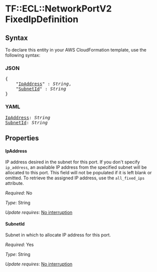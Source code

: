 # TF::ECL::NetworkPortV2 FixedIpDefinition

## Syntax

To declare this entity in your AWS CloudFormation template, use the following syntax:

### JSON

<pre>
{
    "<a href="#ipaddress" title="IpAddress">IpAddress</a>" : <i>String</i>,
    "<a href="#subnetid" title="SubnetId">SubnetId</a>" : <i>String</i>
}
</pre>

### YAML

<pre>
<a href="#ipaddress" title="IpAddress">IpAddress</a>: <i>String</i>
<a href="#subnetid" title="SubnetId">SubnetId</a>: <i>String</i>
</pre>

## Properties

#### IpAddress

IP address desired in the subnet for this port. If
you don't specify `ip_address`, an available IP address from the specified
subnet will be allocated to this port. This field will not be populated if it
is left blank or omitted. To retrieve the assigned IP address, use the
`all_fixed_ips` attribute.

_Required_: No

_Type_: String

_Update requires_: [No interruption](https://docs.aws.amazon.com/AWSCloudFormation/latest/UserGuide/using-cfn-updating-stacks-update-behaviors.html#update-no-interrupt)

#### SubnetId

Subnet in which to allocate IP address for
this port.

_Required_: Yes

_Type_: String

_Update requires_: [No interruption](https://docs.aws.amazon.com/AWSCloudFormation/latest/UserGuide/using-cfn-updating-stacks-update-behaviors.html#update-no-interrupt)

